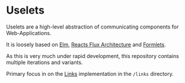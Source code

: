 # Uselets

Uselets are a high-level abstraction of communicating components for Web-Applications.

It is loosely based on [Elm](http://elm-lang.org), [Reacts Flux Architecture](http://facebook.github.io/flux/) and [Formlets](http://links-lang.org/formlets/).


As this is very much under rapid development, this repository contains multiple iterations and variants.

Primary focus in on the [Links](http://links-lang.org) implementation in the `/links` directory.